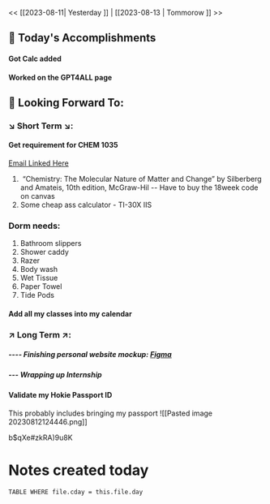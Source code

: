 << [[2023-08-11| Yesterday ]]  |  [[2023-08-13 | Tommorow ]] >>


## 📅 Today's Accomplishments

#### Got Calc added

#### Worked on the GPT4ALL page


## 🔮 Looking Forward To:

### ↘️ Short Term ↘️:

#### Get requirement for CHEM 1035
<a href="https://mail.google.com/mail/u/2/#inbox/FMfcgzGtwWHndcmkXKfNXcVdWJxHLFsv"> Email Linked Here </a>

1.  “Chemistry: The Molecular Nature of Matter and Change” by Silberberg and Amateis, 10th edition, McGraw-Hil
		--  Have to buy the 18week code on canvas
2. Some cheap ass calculator - TI-30X IIS

### Dorm needs:

1. Bathroom slippers
2. Shower caddy 
3. Razer
4. Body wash 
5. Wet Tissue
6. Paper Towel
7. Tide Pods

#### Add all my classes into my calendar
### ↗️ Long Term ↗️:

##### ---- Finishing personal website mockup: <a href="https://www.figma.com/file/m6rDzqp8tJmWEAvXl7RVWK/Website-V3?type=design&node-id=9-90&mode=design&t=Pa8vvI5oTagS0Vvw-0"> Figma </a>

##### --- Wrapping up Internship
#### Validate my Hokie Passport ID

This probably includes bringing my passport
![[Pasted image 20230812124446.png]]


b$qXe#zkRA)9u8K
# Notes created today
```dataview 
TABLE WHERE file.cday = this.file.day 
```



